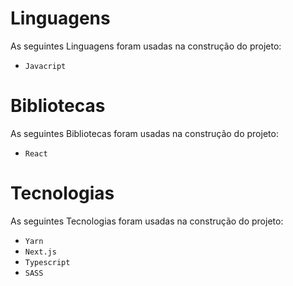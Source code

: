 # Linguagens 
As seguintes Linguagens foram usadas na construção do projeto:

- `Javacript`

# Bibliotecas 
As seguintes Bibliotecas foram usadas na construção do projeto:

- `React`
    
# Tecnologias 
As seguintes Tecnologias foram usadas na construção do projeto:

- `Yarn`
- `Next.js`
- `Typescript`
- `SASS`
